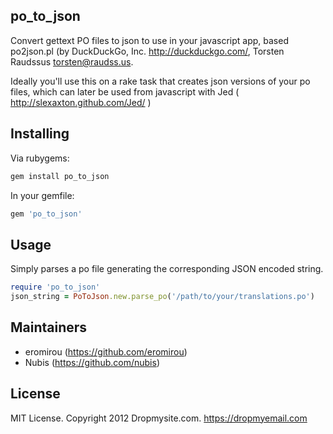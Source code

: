 ## po_to_json

Convert gettext PO files to json to use in your javascript app, based po2json.pl (by DuckDuckGo, Inc. http://duckduckgo.com/, Torsten Raudssus <torsten@raudss.us>.

Ideally you'll use this on a rake task that creates json versions of your po files, which can later be used from javascript
with Jed ( http://slexaxton.github.com/Jed/ )

## Installing 

Via rubygems:
```ruby
gem install po_to_json
```

In your gemfile:
```ruby
gem 'po_to_json'
```

## Usage

Simply parses a po file generating the corresponding JSON encoded string.

```ruby
require 'po_to_json'
json_string = PoToJson.new.parse_po('/path/to/your/translations.po')
```

## Maintainers

* eromirou (https://github.com/eromirou)
* Nubis (https://github.com/nubis)

## License

MIT License. Copyright 2012 Dropmysite.com. https://dropmyemail.com

